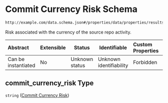 # Commit Currency Risk Schema

```txt
http://example.com/data.schema.json#/properties/data/properties/results/properties/commit_currency_risk
```

Risk associated with the currency of the source repo activity.


| Abstract            | Extensible | Status         | Identifiable            | Custom Properties | Additional Properties | Access Restrictions | Defined In                                                                 |
| :------------------ | ---------- | -------------- | ----------------------- | :---------------- | --------------------- | ------------------- | -------------------------------------------------------------------------- |
| Can be instantiated | No         | Unknown status | Unknown identifiability | Forbidden         | Allowed               | none                | [data.schema.json\*](../../out/v1/data.schema.json "open original schema") |

## commit_currency_risk Type

`string` ([Commit Currency Risk](data-properties-lowendinsight-analysis-data-properties-lowendinsight-per-repo-analysis-results-properties-commit-currency-risk.md))
